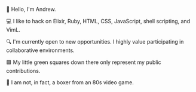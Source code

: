 👋 Hello, I'm Andrew.

💻 I like to hack on Elixir, Ruby, HTML, CSS, JavaScript, shell scripting, and VimL.

🔍 I'm currently open to new opportunities.  I highly value participating in
collaborative environments.

🟩 My little green squares down there only represent my public contributions.

🥊 I am not, in fact, a boxer from an 80s video game.
